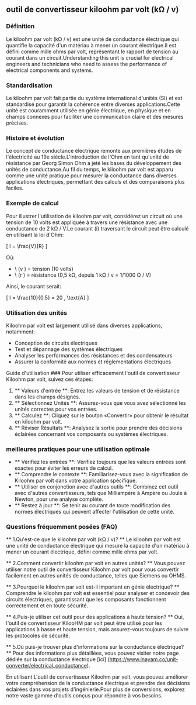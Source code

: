 ## outil de convertisseur kiloohm par volt (kΩ / v)

### Définition
Le kiloohm par volt (kΩ / v) est une unité de conductance électrique qui quantifie la capacité d'un matériau à mener un courant électrique.Il est défini comme mille ohms par volt, représentant le rapport de tension au courant dans un circuit.Understanding this unit is crucial for electrical engineers and technicians who need to assess the performance of electrical components and systems.

### Standardisation
Le kiloohm par volt fait partie du système international d'unités (SI) et est standardisé pour garantir la cohérence entre diverses applications.Cette unité est couramment utilisée en génie électrique, en physique et en champs connexes pour faciliter une communication claire et des mesures précises.

### Histoire et évolution
Le concept de conductance électrique remonte aux premières études de l'électricité au 19e siècle.L'introduction de l'Ohm en tant qu'unité de résistance par Georg Simon Ohm a jeté les bases du développement des unités de conductance.Au fil du temps, le kiloohm par volt est apparu comme une unité pratique pour mesurer la conductance dans diverses applications électriques, permettant des calculs et des comparaisons plus faciles.

### Exemple de calcul
Pour illustrer l'utilisation de kiloohm par volt, considérez un circuit où une tension de 10 volts est appliquée à travers une résistance avec une conductance de 2 kΩ / V.Le courant (i) traversant le circuit peut être calculé en utilisant la loi d'Ohm:

\[ I = \frac{V}{R} \]

Où:
- \ (v \) = tension (10 volts)
- \ (r \) = résistance (0,5 kΩ, depuis 1 kΩ / v = 1/1000 Ω / V)

Ainsi, le courant serait:

\[ I = \frac{10}{0.5} = 20 \, \text{A} \]

### Utilisation des unités
Kiloohm par volt est largement utilisé dans diverses applications, notamment:
- Conception de circuits électriques
- Test et dépannage des systèmes électriques
- Analyser les performances des résistances et des condensateurs
- Assurer la conformité aux normes et réglementations électriques

Guide d'utilisation ###
Pour utiliser efficacement l'outil de convertisseur Kiloohm par volt, suivez ces étapes:
1. ** Valeurs d'entrée **: Entrez les valeurs de tension et de résistance dans les champs désignés.
2. ** Sélectionnez Unités **: Assurez-vous que vous avez sélectionné les unités correctes pour vos entrées.
3. ** Calculez **: Cliquez sur le bouton «Convertir» pour obtenir le résultat en kiloohm par volt.
4. ** Réviser Résultats **: Analysez la sortie pour prendre des décisions éclairées concernant vos composants ou systèmes électriques.

### meilleures pratiques pour une utilisation optimale
- ** Vérifiez les entrées **: Vérifiez toujours que les valeurs entrées sont exactes pour éviter les erreurs de calcul.
- ** Comprendre le contexte **: Familiarisez-vous avec la signification de Kiloohm par volt dans votre application spécifique.
- ** Utiliser en conjonction avec d'autres outils **: Combinez cet outil avec d'autres convertisseurs, tels que Milliampère à Ampère ou Joule à Newton, pour une analyse complète.
- ** Restez à jour **: Se tenir au courant de toute modification des normes électriques qui peuvent affecter l'utilisation de cette unité.

### Questions fréquemment posées (FAQ)

** 1.Qu'est-ce que le kiloohm par volt (kΩ / v)? **
Le kiloohm par volt est une unité de conductance électrique qui mesure la capacité d'un matériau à mener un courant électrique, défini comme mille ohms par volt.

** 2.Comment convertir kiloohm par volt en autres unités? **
Vous pouvez utiliser notre outil de convertisseur Kiloohm par volt pour vous convertir facilement en autres unités de conductance, telles que Siemens ou OHMS.

** 3.Pourquoi le kiloohm par volt est-il important en génie électrique? **
Comprendre le kiloohm par volt est essentiel pour analyser et concevoir des circuits électriques, garantissant que les composants fonctionnent correctement et en toute sécurité.

** 4.Puis-je utiliser cet outil pour des applications à haute tension? **
Oui, l'outil de convertisseur KilooHM par volt peut être utilisé pour les applications à basse et haute tension, mais assurez-vous toujours de suivre les protocoles de sécurité.

** 5.Où puis-je trouver plus d'informations sur la conductance électrique? **
Pour des informations plus détaillées, vous pouvez visiter notre page dédiée sur la conductance électrique [ici] (https://www.inayam.co/unit-converter/electrical_conductance).

En utilisant L'outil de convertisseur Kiloohm par volt, vous pouvez améliorer votre compréhension de la conductance électrique et prendre des décisions éclairées dans vos projets d'ingénierie.Pour plus de conversions, explorez notre vaste gamme d'outils conçus pour répondre à vos besoins.